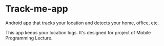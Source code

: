 # Track-me-app
Android app that tracks your location and detects your home, office, etc.

This app keeps your location logs. It's designed for project of Mobile Programming Lecture.
